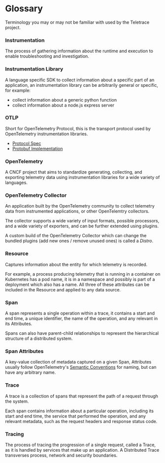 # Glossary

Terminology you may or may not be familiar with used by the Teletrace project.

### Instrumentation

The process of gathering information about the runtime and execution to enable troubleshooting and investigation.

### Instrumentation Library

A language specific SDK to collect information about a specific part of an application,
an instrumentation library can be arbitrarily general or specific, for example:

- collect information about a generic python function
- collect information about a node.js express server

### OTLP

Short for OpenTelemetry Protocol, this is the transport protocol used by OpenTelemetry instrumentation libraries.

- [Protocol Spec](https://github.com/open-telemetry/opentelemetry-specification)
- [Protobuf Implementation](https://github.com/open-telemetry/opentelemetry-proto)

### OpenTelemetry

A CNCF project that aims to standardize generating, collecting, and exporting telemetry data using instrumentation libraries for a wide variety of languages.

### OpenTelemetry Collector

An application built by the OpenTelemetry community to collect
telemetry data from instrumented applications, or other OpenTelemtry collectors.

The collector supports a wide variety of input formats, possible processors,
and a wide variety of exporters, and can be further extended using plugins.

A custom build of the OpenTelemetry Collector which can change the bundled plugins (add new ones / remove unused ones) is called a _Distro_.

### Resource

Captures information about the entity for which telemetry is recorded.

For example, a process producing telemetry that is running in a container on Kubernetes has a pod name,
it is in a namespace and possibly is part of a deployment which also has a name.
All three of these attributes can be included in the Resource and applied to any data source.

### Span

A span represents a single operation within a trace,
it contains a start and end time, a unique identifier, the name of the operation, and any relevant in its Attributes.

Spans can also have parent-child relationships to represent the hierarchical structure of a distributed system.

### Span Attributes

A key-value collection of metadata captured on a given Span,
Attributes usually follow OpenTelemetry's [Semantic Conventions](https://opentelemetry.io/docs/concepts/semantic-conventions/) for naming, but can have any arbitrary name.

### Trace

A trace is a collection of spans that represent the path of a request through the system.

Each span contains information about a particular operation,
including its start and end time, the service that performed the operation,
and any relevant metadata, such as the request headers and response status code.

### Tracing

The process of tracing the progression of a single request, called a Trace, as it is handled by services that make up an application. 
A Distributed Trace transverses process, network and security boundaries.
